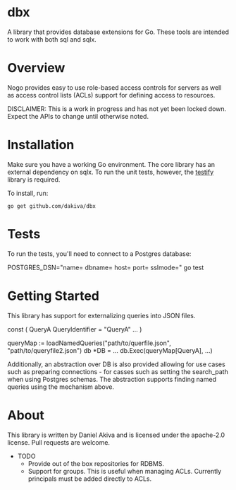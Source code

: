 dbx
===

A library that provides database extensions for Go. These tools are intended to work with both sql and sqlx.

Overview
========
Nogo provides easy to use role-based access controls for servers as well as access control lists (ACLs) support for defining access to resources.

DISCLAIMER: This is a work in progress and has not yet been locked down. Expect the APIs to change until otherwise noted.

Installation
============
Make sure you have a working Go environment. The core library has an external dependency on sqlx. To run the unit tests, however, the [testify](https://github.com/stretchr/testify) library is required.

To install, run:
   ```
   go get github.com/dakiva/dbx
   ```

Tests
=====
To run the tests, you'll need to connect to a Postgres database:

POSTGRES_DSN="name= dbname= host= port= sslmode=" go test

Getting Started
===============
This library has support for externalizing queries into JSON files.

const (
      QueryA QueryIdentifier = "QueryA"
      ...
)

queryMap := loadNamedQueries("path/to/querfile.json", "path/to/queryfile2.json")
db *DB = ...
db.Exec(queryMap[QueryA], ...)

Additionally, an abstraction over DB is also provided allowing for use cases such as preparing connections - for casses such as setting the search_path when using Postgres schemas. The abstraction supports finding named queries using the mechanism above.

About
=====
This library is written by Daniel Akiva and is licensed under the apache-2.0 license.  Pull requests are welcome.

* TODO
  - Provide out of the box repositories for RDBMS.
  - Support for groups. This is useful when managing ACLs. Currently principals must be added directly to ACLs.
